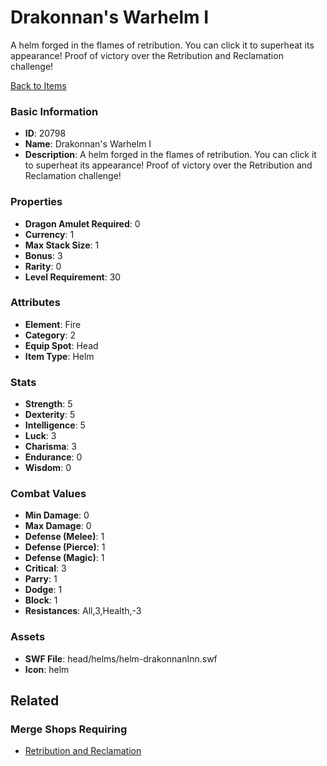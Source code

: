 # Drakonnan's Warhelm I

A helm forged in the flames of retribution. You can click it to superheat its appearance! Proof of victory over the Retribution and Reclamation challenge!

[Back to Items](../items.md)

### Basic Information

- **ID**: 20798
- **Name**: Drakonnan&#039;s Warhelm I
- **Description**: A helm forged in the flames of retribution. You can click it to superheat its appearance! Proof of victory over the Retribution and Reclamation challenge!

### Properties

- **Dragon Amulet Required**: 0
- **Currency**: 1
- **Max Stack Size**: 1
- **Bonus**: 3
- **Rarity**: 0
- **Level Requirement**: 30

### Attributes

- **Element**: Fire
- **Category**: 2
- **Equip Spot**: Head
- **Item Type**: Helm

### Stats

- **Strength**: 5
- **Dexterity**: 5
- **Intelligence**: 5
- **Luck**: 3
- **Charisma**: 3
- **Endurance**: 0
- **Wisdom**: 0

### Combat Values

- **Min Damage**: 0
- **Max Damage**: 0
- **Defense (Melee)**: 1
- **Defense (Pierce)**: 1
- **Defense (Magic)**: 1
- **Critical**: 3
- **Parry**: 1
- **Dodge**: 1
- **Block**: 1
- **Resistances**: All,3,Health,-3

### Assets

- **SWF File**: head/helms/helm-drakonnanInn.swf
- **Icon**: helm

## Related

### Merge Shops Requiring

- [Retribution and Reclamation](../merge-shops/363-retribution-and-reclamation.md)

